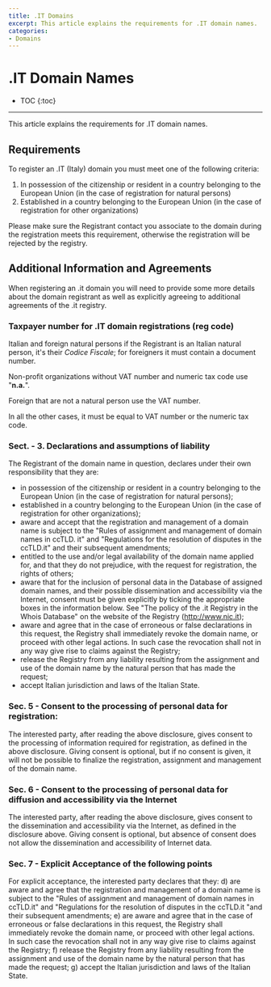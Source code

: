 ```yaml
---
title: .IT Domains
excerpt: This article explains the requirements for .IT domain names.
categories:
- Domains
---
```


# .IT Domain Names

* TOC
{:toc}

---

This article explains the requirements for .IT domain names.

## Requirements

To register an .IT (Italy) domain you must meet one of the following criteria:

1. In possession of the citizenship or resident in a country belonging to the European Union (in the case of registration for natural persons)
1. Established in a country belonging to the European Union (in the case of registration for other organizations)

Please make sure the Registrant contact you associate to the domain during the registration meets this requirement, otherwise the registration will be rejected by the registry.

## Additional Information and Agreements

When registering an .it domain you will need to provide some more details about the domain registrant as well as explicitly agreeing to additional agreements of the .it registry.

### Taxpayer number for .IT domain registrations (reg code)

Italian and foreign natural persons if the Registrant is an Italian natural person, it's their _Codice Fiscale_; for foreigners it must contain a document number.

Non-profit organizations without VAT number and numeric tax code use "**n.a.**".

Foreign that are not a natural person use the VAT number.

In all the other cases, it must be equal to VAT number or the numeric tax code.

### Sect. - 3. Declarations and assumptions of liability

The Registrant of the domain name in question, declares under their own responsibility that they are:
- in possession of the citizenship or resident in a country belonging to the European Union (in the case of registration for natural persons);
- established in a country belonging to the European Union (in the case of registration for other organizations);
- aware and accept that the registration and management of a domain name is subject to the "Rules of assignment and management of domain names in ccTLD. it" and "Regulations for the resolution of disputes in the ccTLD.it" and their subsequent amendments;
- entitled to the use and/or legal availability of the domain name applied for, and that they do not prejudice, with the request for registration, the rights of others;
- aware that for the inclusion of personal data in the Database of assigned domain names, and their possible dissemination and accessibility via the Internet, consent must be given explicitly by ticking the appropriate boxes in the information below. See "The policy of the .it Registry in the Whois Database" on the website of the Registry (http://www.nic.it);
- aware and agree that in the case of erroneous or false declarations in this request, the Registry shall immediately revoke the domain name, or proceed with other legal actions. In such case the revocation shall not in any way give rise to claims against the Registry;
- release the Registry from any liability resulting from the assignment and use of the domain name by the natural person that has made the request;
- accept Italian jurisdiction and laws of the Italian State.

### Sec. 5 - Consent to the processing of personal data for registration:
The interested party, after reading the above disclosure, gives consent to the processing of information required for registration, as defined in the above disclosure. Giving consent is optional, but if no consent is given, it will not be possible to finalize the registration, assignment and management of the domain name.

### Sec. 6 - Consent to the processing of personal data for diffusion and accessibility via the Internet
The interested party, after reading the above disclosure, gives consent to the dissemination and accessibility via the Internet, as defined in the disclosure above. Giving consent is optional, but absence of consent does not allow the dissemination and accessibility of Internet data.

### Sec. 7 - Explicit Acceptance of the following points
For explicit acceptance, the interested party declares that they:
d) are aware and agree that the registration and management of a domain name is subject to the "Rules of assignment and management of domain names in ccTLD.it" and "Regulations for the resolution of disputes in the ccTLD.it "and their subsequent amendments;
e) are aware and agree that in the case of erroneous or false declarations in this request, the Registry shall immediately revoke the domain name, or proceed with other legal actions. In such case the revocation shall not in any way give rise to claims against the Registry;
f) release the Registry from any liability resulting from the assignment and use of the domain name by the natural person that has made the request;
g) accept the Italian jurisdiction and laws of the Italian State.
